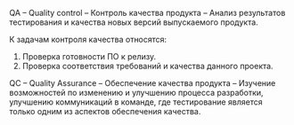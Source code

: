 QA – Quality control – Контроль качества продукта – Анализ результатов тестирования и качества новых версий выпускаемого продукта.

К задачам контроля качества относятся:
1. Проверка готовности ПО к релизу.  
2. Проверка соответствия требований и качества данного проекта.

QC – Quality Assurance – Обеспечение качества продукта – Изучение возможностей по изменению и улучшению процесса разработки, улучшению коммуникаций в команде, где тестирование является только одним из аспектов обеспечения качества.